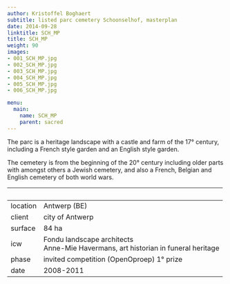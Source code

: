 ```yaml
---
author: Kristoffel Boghaert
subtitle: listed parc cemetery Schoonselhof, masterplan
date: 2014-09-28
linktitle: SCH_MP
title: SCH_MP
weight: 90
images:
- 001_SCH_MP.jpg
- 002_SCH_MP.jpg
- 003_SCH_MP.jpg
- 004_SCH_MP.jpg
- 005_SCH_MP.jpg
- 006_SCH_MP.jpg

menu:
  main:
    name: SCH_MP
    parent: sacred
---
```


The parc is a heritage landscape with a castle and farm of the 17° century, including a French style garden and an English style garden.

The cemetery is from the beginning of the 20° century including older parts with amongst others a Jewish cemetery, and also a French, Belgian and English cemetery of both world wars.

&nbsp;|&nbsp;
------|------
location	|	Antwerp (BE)
client		|	city of Antwerp
surface		|	84 ha
icw			|	Fondu landscape architects <br/> Anne-Mie Havermans, art historian in funeral heritage
phase		|	invited competition (OpenOproep) 1° prize
date		|	2008-2011
